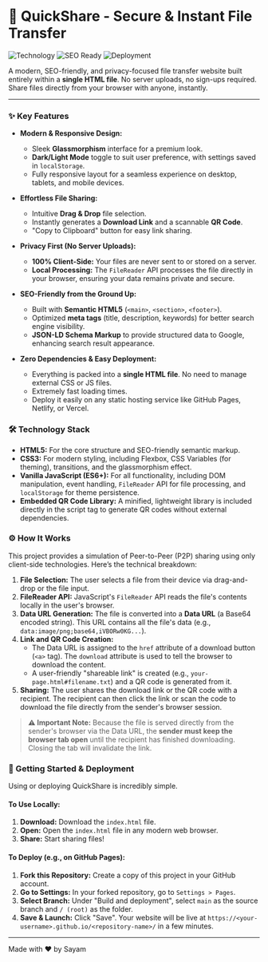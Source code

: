 # 🚀 QuickShare - Secure & Instant File Transfer

![Technology](https://img.shields.io/badge/Tech-HTML%20%7C%20CSS%20%7C%20JS-blueviolet)
![SEO Ready](https://img.shields.io/badge/SEO-Friendly-brightgreen)
![Deployment](https://img.shields.io/badge/Deployment-Single%20File-orange)

A modern, SEO-friendly, and privacy-focused file transfer website built entirely within a **single HTML file**. No server uploads, no sign-ups required. Share files directly from your browser with anyone, instantly.

---

### ✨ Key Features

-   **Modern & Responsive Design:**
    -   Sleek **Glassmorphism** interface for a premium look.
    -   **Dark/Light Mode** toggle to suit user preference, with settings saved in `localStorage`.
    -   Fully responsive layout for a seamless experience on desktop, tablets, and mobile devices.

-   **Effortless File Sharing:**
    -   Intuitive **Drag & Drop** file selection.
    -   Instantly generates a **Download Link** and a scannable **QR Code**.
    -   "Copy to Clipboard" button for easy link sharing.

-   **Privacy First (No Server Uploads):**
    -   **100% Client-Side:** Your files are never sent to or stored on a server.
    -   **Local Processing:** The `FileReader` API processes the file directly in your browser, ensuring your data remains private and secure.

-   **SEO-Friendly from the Ground Up:**
    -   Built with **Semantic HTML5** (`<main>`, `<section>`, `<footer>`).
    -   Optimized **meta tags** (title, description, keywords) for better search engine visibility.
    -   **JSON-LD Schema Markup** to provide structured data to Google, enhancing search result appearance.

-   **Zero Dependencies & Easy Deployment:**
    -   Everything is packed into a **single HTML file**. No need to manage external CSS or JS files.
    -   Extremely fast loading times.
    -   Deploy it easily on any static hosting service like GitHub Pages, Netlify, or Vercel.

### 🛠️ Technology Stack

-   **HTML5:** For the core structure and SEO-friendly semantic markup.
-   **CSS3:** For modern styling, including Flexbox, CSS Variables (for theming), transitions, and the glassmorphism effect.
-   **Vanilla JavaScript (ES6+):** For all functionality, including DOM manipulation, event handling, `FileReader` API for file processing, and `localStorage` for theme persistence.
-   **Embedded QR Code Library:** A minified, lightweight library is included directly in the script tag to generate QR codes without external dependencies.

### ⚙️ How It Works

This project provides a simulation of Peer-to-Peer (P2P) sharing using only client-side technologies. Here’s the technical breakdown:

1.  **File Selection:** The user selects a file from their device via drag-and-drop or the file input.
2.  **FileReader API:** JavaScript's `FileReader` API reads the file's contents locally in the user's browser.
3.  **Data URL Generation:** The file is converted into a **Data URL** (a Base64 encoded string). This URL contains all the file's data (e.g., `data:image/png;base64,iVBORw0KG...`).
4.  **Link and QR Code Creation:**
    -   The Data URL is assigned to the `href` attribute of a download button (`<a>` tag). The `download` attribute is used to tell the browser to download the content.
    -   A user-friendly "shareable link" is created (e.g., `your-page.html#filename.txt`) and a QR code is generated from it.
5.  **Sharing:** The user shares the download link or the QR code with a recipient. The recipient can then click the link or scan the code to download the file directly from the sender's browser session.

> **⚠️ Important Note:** Because the file is served directly from the sender's browser via the Data URL, the **sender must keep the browser tab open** until the recipient has finished downloading. Closing the tab will invalidate the link.

### 🚀 Getting Started & Deployment

Using or deploying QuickShare is incredibly simple.

#### To Use Locally:
1.  **Download:** Download the `index.html` file.
2.  **Open:** Open the `index.html` file in any modern web browser.
3.  **Share:** Start sharing files!

#### To Deploy (e.g., on GitHub Pages):
1.  **Fork this Repository:** Create a copy of this project in your GitHub account.
2.  **Go to Settings:** In your forked repository, go to `Settings > Pages`.
3.  **Select Branch:** Under "Build and deployment", select `main` as the source branch and `/ (root)` as the folder.
4.  **Save & Launch:** Click "Save". Your website will be live at `https://<your-username>.github.io/<repository-name>/` in a few minutes.

---

Made with ❤️ by Sayam
